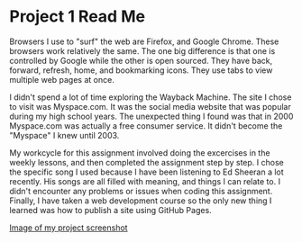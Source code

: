 # Project 1 Read Me

Browsers I use to "surf" the web are Firefox, and Google Chrome.
These browsers work relatively the same.  The one big difference is that one is controlled by Google while the other is open sourced.  They have back, forward, refresh, home, and bookmarking icons.  They use tabs to view multiple web pages at once.

I didn't spend a lot of time exploring the Wayback Machine.  The site I chose to visit was Myspace.com.  It was the social media website that was popular during my high school years.  The unexpected thing I found was that in 2000 Myspace.com was actually a free consumer service.  It didn't become the "Myspace" I knew until 2003.

My workcycle for this assignment involved doing the excercises in the weekly lessons, and then completed the assignment step by step.  I chose the specific song I used because I have been listening to Ed Sheeran a lot recently.  His songs are all filled with meaning, and things I can relate to.
I didn't encounter any problems or issues when coding this assignment.
Finally, I have taken a web development course so the only new thing I learned was how to publish a site using GitHub Pages.

[Image of my project screenshot](./images/project-screenshot.jpg)
